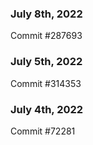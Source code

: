 ### July 8th, 2022

Commit #287693

### July 5th, 2022

Commit #314353


### July 4th, 2022

Commit #72281
